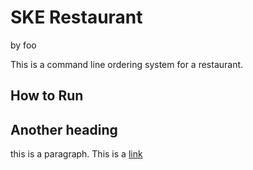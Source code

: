 # SKE Restaurant
by foo

This is a command line ordering system for a restaurant.


## How to Run

 
## Another heading

this is a paragraph.  This is a [link](https://elab.cpe.ku.ac.th) 
